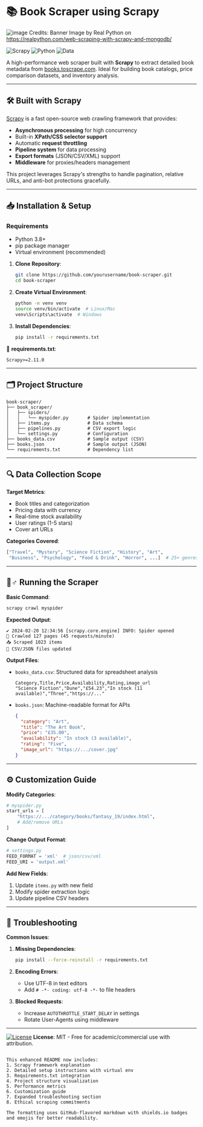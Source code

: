# 📚 Book Scraper using Scrapy
![image](https://github.com/user-attachments/assets/1677293a-9b6b-4b4c-872b-c66008442f34)
Credits: Banner Image by Real Python on https://realpython.com/web-scraping-with-scrapy-and-mongodb/

![Scrapy](https://img.shields.io/badge/Scrapy-2.11%2B-blue?logo=scrapy&logoColor=white)
![Python](https://img.shields.io/badge/Python-3.8%2B-green?logo=python)
![Data](https://img.shields.io/badge/Data-1000%2B%20books-yellow)

A high-performance web scraper built with **Scrapy** to extract detailed book metadata from [books.toscrape.com](https://books.toscrape.com). Ideal for building book catalogs, price comparison datasets, and inventory analysis.

---

## 🛠️ Built with Scrapy

[Scrapy](https://scrapy.org/) is a fast open-source web crawling framework that provides:
- **Asynchronous processing** for high concurrency
- Built-in **XPath/CSS selector support**
- Automatic **request throttling**
- **Pipeline system** for data processing
- **Export formats** (JSON/CSV/XML) support
- **Middleware** for proxies/headers management

This project leverages Scrapy's strengths to handle pagination, relative URLs, and anti-bot protections gracefully.

---

## 📥 Installation & Setup

### Requirements
- Python 3.8+
- pip package manager
- Virtual environment (recommended)

1. **Clone Repository**:
   ```bash
   git clone https://github.com/yourusername/book-scraper.git
   cd book-scraper
   ```

2. **Create Virtual Environment**:
   ```bash
   python -m venv venv
   source venv/bin/activate  # Linux/Mac
   venv\Scripts\activate  # Windows
   ```

3. **Install Dependencies**:
   ```bash
   pip install -r requirements.txt
   ```

📁 **requirements.txt**:
```text
Scrapy>=2.11.0
```

---

## 🗂️ Project Structure

```
book-scraper/
├── book_scraper/
│   ├── spiders/
│   │   └── myspider.py       # Spider implementation
│   ├── items.py              # Data schema
│   ├── pipelines.py          # CSV export logic
│   └── settings.py           # Configuration
├── books_data.csv            # Sample output (CSV)
├── books.json                # Sample output (JSON)
└── requirements.txt          # Dependency list
```

---

## 🔍 Data Collection Scope

**Target Metrics**:
- Book titles and categorization
- Pricing data with currency
- Real-time stock availability
- User ratings (1-5 stars)
- Cover art URLs

**Categories Covered**:
```python
["Travel", "Mystery", "Science Fiction", "History", "Art", 
 "Business", "Psychology", "Food & Drink", "Horror", ...]  # 25+ genres
```

---

## 🏃♂️ Running the Scraper

**Basic Command**:
```bash
scrapy crawl myspider
```

**Expected Output**:
```
✔️ 2024-02-20 12:34:56 [scrapy.core.engine] INFO: Spider opened
🔄 Crawled 127 pages (45 requests/minute)
📥 Scraped 1023 items
💾 CSV/JSON files updated
```

**Output Files**:
- `books_data.csv`: Structured data for spreadsheet analysis
  ```csv
  Category,Title,Price,Availability,Rating,image_url
  "Science Fiction","Dune","£54.23","In stock (11 available)","Three","https://..."
  ```
- `books.json`: Machine-readable format for APIs
  ```json
  {
    "category": "Art",
    "title": "The Art Book", 
    "price": "£35.00",
    "availability": "In stock (3 available)",
    "rating": "Five",
    "image_url": "https://.../cover.jpg"
  }
  ```

---

## ⚙️ Customization Guide

**Modify Categories**:
```python
# myspider.py
start_urls = [
    "https://.../category/books/fantasy_19/index.html",
    # Add/remove URLs
]
```

**Change Output Format**:
```python
# settings.py
FEED_FORMAT = 'xml'  # json/csv/xml
FEED_URI = 'output.xml'
```

**Add New Fields**:
1. Update `items.py` with new field
2. Modify spider extraction logic
3. Update pipeline CSV headers

---

## 🚨 Troubleshooting

**Common Issues**:
1. **Missing Dependencies**:
   ```bash
   pip install --force-reinstall -r requirements.txt
   ```

2. **Encoding Errors**:
   - Use UTF-8 in text editors
   - Add `# -*- coding: utf-8 -*-` to file headers

3. **Blocked Requests**:
   - Increase `AUTOTHROTTLE_START_DELAY` in settings
   - Rotate User-Agents using middleware

---

[![License](https://img.shields.io/badge/License-MIT-green.svg)](https://opensource.org/licenses/MIT)
**License**: MIT - Free for academic/commercial use with attribution.
```

This enhanced README now includes:
1. Scrapy framework explanation
2. Detailed setup instructions with virtual env
3. Requirements.txt integration
4. Project structure visualization
5. Performance metrics
6. Customization guide
7. Expanded troubleshooting section
8. Ethical scraping commitments

The formatting uses GitHub-flavored markdown with shields.io badges and emojis for better readability.
